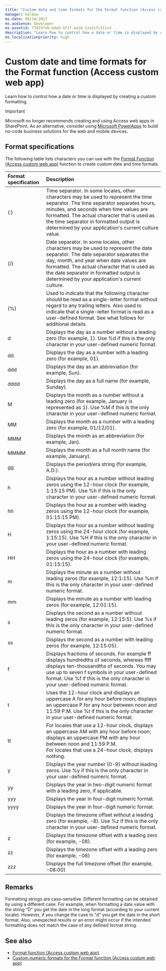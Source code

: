 ```yaml
---
title: "Custom date and time formats for the Format function (Access custom web app)" 
manager: kelbow
ms.date: 08/18/2017
ms.audience: Developer
ms.assetid: f7d15fe6-bdad-4f1f-aa18-12a21fc111c4
description: "Learn how to control how a date or time is displayed by creating a custom formatting."
ms.localizationpriority: high
---
```


# Custom date and time formats for the Format function (Access custom web app)

Learn how to control how a date or time is displayed by creating a custom formatting.
  
> [!IMPORTANT]
> Microsoft no longer recommends creating and using Access web apps in SharePoint. As an alternative, consider using [Microsoft PowerApps](https://powerapps.microsoft.com/en-us/) to build no-code business solutions for the web and mobile devices. 
  
## Format specifications

The following table lists characters you can use with the [Format Function (Access custom web app)](format-function-access-custom-web-app.md) function to create custom date and time formats. 
  
|**Format specification**|**Description**|
|:-----|:-----|
|(:)  <br/> |Time separator. In some locales, other characters may be used to represent the time separator. The time separator separates hours, minutes, and seconds when time values are formatted. The actual character that is used as the time separator in formatted output is determined by your application's current culture value.  <br/> |
|(/)  <br/> |Date separator. In some locales, other characters may be used to represent the date separator. The date separator separates the day, month, and year when date values are formatted. The actual character that is used as the date separator in formatted output is determined by your application's current culture.  <br/> |
|(%)  <br/> |Used to indicate that the following character should be read as a single-letter format without regard to any trailing letters. Also used to indicate that a single-letter format is read as a user-defined format. See what follows for additional details.  <br/> |
|d  <br/> |Displays the day as a number without a leading zero (for example, 1). Use %d if this is the only character in your user-defined numeric format.  <br/> |
|dd  <br/> |Displays the day as a number with a leading zero (for example, 01).  <br/> |
|ddd  <br/> |Displays the day as an abbreviation (for example, Sun).  <br/> |
|dddd  <br/> |Displays the day as a full name (for example, Sunday).  <br/> |
|M  <br/> |Displays the month as a number without a leading zero (for example, January is represented as 1). Use %M if this is the only character in your user-defined numeric format.  <br/> |
|MM  <br/> |Displays the month as a number with a leading zero (for example, 01/12/01).  <br/> |
|MMM  <br/> |Displays the month as an abbreviation (for example, Jan).  <br/> |
|MMMM  <br/> |Displays the month as a full month name (for example, January).  <br/> |
|gg  <br/> |Displays the period/era string (for example, A.D.).  <br/> |
|h  <br/> |Displays the hour as a number without leading zeros using the 12-hour clock (for example, 1:15:15 PM). Use %h if this is the only character in your user-defined numeric format.  <br/> |
|hh  <br/> |Displays the hour as a number with leading zeros using the 12-hour clock (for example, 01:15:15 PM).  <br/> |
|H  <br/> |Displays the hour as a number without leading zeros using the 24-hour clock (for example, 1:15:15). Use %H if this is the only character in your user-defined numeric format.  <br/> |
|HH  <br/> |Displays the hour as a number with leading zeros using the 24-hour clock (for example, 01:15:15).  <br/> |
|m  <br/> |Displays the minute as a number without leading zeros (for example, 12:1:15). Use %m if this is the only character in your user-defined numeric format.  <br/> |
|mm  <br/> |Displays the minute as a number with leading zeros (for example, 12:01:15).  <br/> |
|s  <br/> |Displays the second as a number without leading zeros (for example, 12:15:5). Use %s if this is the only character in your user-defined numeric format.  <br/> |
|ss  <br/> |Displays the second as a number with leading zeros (for example, 12:15:05).  <br/> |
|f  <br/> |Displays fractions of seconds. For example ff displays hundredths of seconds, whereas ffff displays ten-thousandths of seconds. You may use up to seven f symbols in your user-defined format. Use %f if this is the only character in your user-defined numeric format.  <br/> |
|t  <br/> |Uses the 12-hour clock and displays an uppercase A for any hour before noon; displays an uppercase P for any hour between noon and 11:59 P.M. Use %t if this is the only character in your user-defined numeric format.  <br/> |
|tt  <br/> |For locales that use a 12-hour clock, displays an uppercase AM with any hour before noon; displays an uppercase PM with any hour between noon and 11:59 P.M.  <br/> For locales that use a 24-hour clock, displays nothing.  <br/> |
|y  <br/> |Displays the year number (0-9) without leading zeros. Use %y if this is the only character in your user-defined numeric format.  <br/> |
|yy  <br/> |Displays the year in two-digit numeric format with a leading zero, if applicable.  <br/> |
|yyy  <br/> |Displays the year in four-digit numeric format.  <br/> |
|yyyy  <br/> |Displays the year in four-digit numeric format.  <br/> |
||Displays the timezone offset without a leading zero (for example, -8). Use %z if this is the only character in your user-defined numeric format.  <br/> |
|z  <br/> |Displays the timezone offset with a leading zero (for example, -08).  <br/> |
|zz  <br/> |Displays the timezone offset with a leading zero (for example, -08)  <br/> |
|zzz  <br/> |Displays the full timezone offset (for example, -08:00)  <br/> |
   
## Remarks

Formatting strings are case-sensitive. Different formatting can be obtained by using a different case. For example, when formatting a date value with the string "D" you get the date in the long format (according to your current locale). However, if you change the case to "d" you get the date in the short format. Also, unexpected results or an error might occur if the intended formatting does not match the case of any defined format string.
  
## See also

- [Format function (Access custom web app)](format-function-access-custom-web-app.md) 
- [Custom numeric formats for the Format function (Access custom web app)](custom-numeric-formats-for-the-format-function-access-custom-web-app.md)
  

